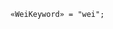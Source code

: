 <!-- This file is generated automatically by infrastructure scripts. Please don't edit by hand. -->

```{ .ebnf .slang-ebnf #WeiKeyword }
«WeiKeyword» = "wei";
```
